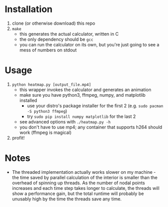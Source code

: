 # Installation
1. clone (or otherwise download) this repo
2. `make`
   * this generates the actual calculator, written in C
   * the only dependency should be `gcc`
   * you can run the calculator on its own, but you're just going to see a mess of numbers on stdout

# Usage
1. `python heatmap.py [output_file.mp4]`
   * this wrapper invokes the calculator and generates an animation
   * make sure you have python3, ffmpeg, numpy, and matplotlib installed
      * use your distro's package installer for the first 2 (e.g. `sudo pacman -S python3 ffmpeg`)
      * try `sudo pip install numpy matplotlib` for the last 2
   * see advanced options with `./heatmap.py -h`
   * you don't have to use mp4; any container that supports h264 should work (ffmpeg is magical)
2. profit!

# Notes
* The threaded implementation actually works slower on my machine - the time saved by parallel
  calculation of the interior is smaller than the overhead of spinning up threads. As the number of
  nodal points increases and each time step takes longer to calculate, the threads will show a
  performance gain, but the total runtime will probably be unusably high by the time the threads
  save any time.
